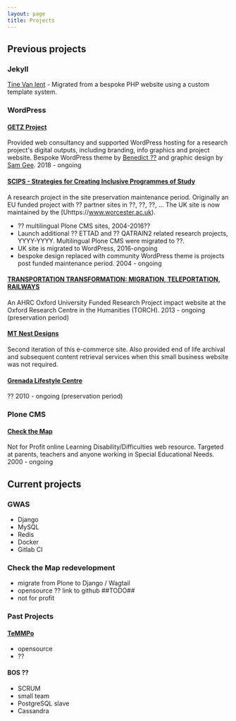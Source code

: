 ```yaml
---
layout: page
title: Projects
---	
```

## Previous projects

### Jekyll

[Tine Van lent](https://tinevanlent.be) - Migrated from a bespoke PHP website using a custom template system.

### WordPress

#### [GETZ Project](https://getzproject.eu)
Provided web consultancy and supported WordPress hosting for a research project's digital outputs, including branding, info graphics and project website. Bespoke WordPress theme by [Benedict ??](??) and graphic design by [Sam Gee](??).
2018 - ongoing

#### [SCIPS - Strategies for Creating Inclusive Programmes of Study](https://scips.worc.ac.uk)
A research project in the site preservation maintenance period. Originally an EU funded project with ?? partner sites in ??, ??, ??, ... The UK site is now maintained by the [Uhttps://www.worcester.ac.uk).

- ?? multilingual Plone CMS sites, 2004-2016??
- Launch additional ?? ETTAD and ?? QATRAIN2 related research projects, YYYY-YYYY.  Multilingual Plone CMS were migrated to ??.
- UK site is migrated to WordPress, 2016-ongoing
- bespoke design replaced with community WordPress theme is projects post funded maintenance period.
2004 - ongoing

#### [TRANSPORTATION TRANSFORMATION: MIGRATION, TELEPORTATION, RAILWAYS](https://transportation-transformation.co.uk)
An AHRC Oxford University Funded Research Project impact website at the Oxford Research Centre in the Humanities (TORCH).
2013 - ongoing (preservation period)

#### [MT Nest Designs]()
Second iteration of this e-commerce site.  Also provided end of life archival and subsequent content retrieval services when this small business website was not required.

#### [Grenada Lifestyle Centre](https://grenadalifestylecenter.gd)
??
2010 - ongoing (preservation period)

### Plone CMS

#### [Check the Map](http://www.checkthemap.org)
Not for Profit online Learning Disability/Difficulties web resource.  Targeted at parents, teachers and anyone working in Special Educational Needs. 
2000 - ongoing

## Current projects

### GWAS
- Django
- MySQL
- Redis
- Docker
- Gitlab CI

### Check the Map redevelopment
- migrate from Plone to Django / Wagtail
- opensource ?? link to github ##TODO##
- not for profit

### Past Projects

#### [TeMMPo](??)
- opensource
- ??

#### BOS ??
- SCRUM
- small team 
- PostgreSQL slave
- Cassandra
